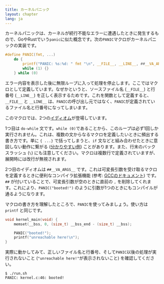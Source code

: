 ```yaml
---
title: カーネルパニック
layout: chapter
lang: ja
---
```


カーネルパニックは、カーネルが続行不能なエラーに遭遇したときに発生するもので、GoやRustでいう`panic`に似た概念です。次の`PANIC`マクロがカーネルパニックの実装です。

```c:kernel.h
#define PANIC(fmt, ...)                                                        \
    do {                                                                       \
        printf("PANIC: %s:%d: " fmt "\n", __FILE__, __LINE__, ##__VA_ARGS__);  \
        while (1) {}                                                           \
    } while (0)
```

エラー内容を表示した後に無限ループに入って処理を停止します。ここではマクロとして定義しています。なぜかというと、ソースファイル名 (`__FILE__`) と行番号 (`__LINE__`) を正しく表示するためです。これを関数として定義すると、`__FILE__` と `__LINE__` は、`PANIC`の呼び出し元ではなく、`PANIC`が定義されているファイル名と行番号になってしまいます。

このマクロでは、2つの[イディオム](<https://ja.wikipedia.org/wiki/%E3%82%A4%E3%83%87%E3%82%A3%E3%82%AA%E3%83%A0_(%E3%83%97%E3%83%AD%E3%82%B0%E3%83%A9%E3%83%9F%E3%83%B3%E3%82%B0)>)が登場しています。

1つ目は `do-while` 文です。`while (0)`であることから、このループは必ず1回しか実行されません。これは、複数の文からなるマクロを定義したいときに頻出する書き方です。単に `{ ...}` で括ってしまうと、`if` 文などと組み合わせたときに意図しない動作に繋がる ([分かりやすい例](https://www.jpcert.or.jp/sc-rules/c-pre10-c.html)) ことがあります。また、行末のバックスラッシュ (`\`) にも注意してください。マクロは複数行で定義されていますが、展開時には改行が無視されます。

2つ目のイディオムは `##__VA_ARGS__` です。これは可変長引数を受け取るマクロを定義するときに便利なコンパイラ拡張機能 (参考: [GCCのドキュメント](https://gcc.gnu.org/onlinedocs/gcc/Variadic-Macros.html)) です。`##` が付いていることで、可変長引数が空のときに直前の `,` を削除してくれます。これにより、`PANIC("booted!")` のように引数が1つのときにもコンパイルが通るようになります。

マクロの書き方を理解したところで、`PANIC`を使ってみましょう。使い方は `printf` と同じです。

```c:kernel.c {4-5}
void kernel_main(void) {
    memset(__bss, 0, (size_t) __bss_end - (size_t) __bss);

    PANIC("booted!");
    printf("unreachable here!\n");
}
```

実際に動かしてみて、正しいファイル名と行番号、そして`PANIC`以後の処理が実行されないこと (`"unreachable here!"`が表示されないこと) を確認してください。

```plain
$ ./run.sh
PANIC: kernel.c:46: booted!
```
